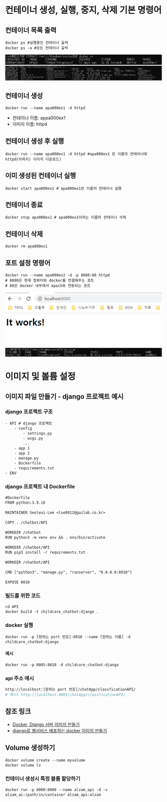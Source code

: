 # 컨테이너 생성, 실행, 중지, 삭제 기본 명령어
## 컨테이너 목록 출력
``` Docker
docker ps #실행중인 컨테이너 출력
docker ps -a #모든 컨테이너 출력
```
![실행중인 컨테이너 출력](./images/1_1.png)
![모든 컨테이너 출력](./images/1_2.png)

## 컨테이너 생성
``` Docker
docker run --name apa000ex1 -d httpd
```
- 컨테이너 이름: appa000ex1
- 이미지 이름: httpd

## 컨테이너 생성 후 실행
``` Docker
docker run --name apa000ex1 -d httpd #apa000ex1 란 이름의 컨테이너에 httpd(아파치) 이미지 다운로드)
```

## 이미 생성된 컨테이너 실행
``` Docker
docker start apa000ex1 # apa000ex1란 이름의 컨테이너 실행
```

## 컨테이너 종료
``` docker
docker stop apa000ex1 # apa000ex1이라는 이름의 컨테이너 삭제
```

## 컨테이너 삭제
``` docker
docker rm apa000ex1
```

## 포트 설정 명령어
``` docker
docker run --name apa000ex2 -d -p 8080:80 httpd
# 8080은 현재 컴퓨터와 docker를 연결해주는 포트
# 80은 docker 내부에서 apach와 연동되는 포트
```
![localhost 연결](./images/1_3.png)
![docker 터미널 확인](./images/1_4.png)

# 이미지 및 볼륨 설정
## 이미지 파일 만들기 - django 프로젝트 예시
### django 프로젝트 구조
``` docker
- API # django 프로젝트
    - config
        - settings.py
        - wsgi.py
        ...
    - app 1
    - app 2
    - manage.py
    - Dockerfile
    - requirements.txt
- ENV
```


### django 프로젝트 내 Dockerfile
```Docker
#Dockerfile
FROM python:3.9.16

MAINTAINER Seoleui-Lee <lse0912@gailab.co.kr>

COPY . /chatbot/API

WORKDIR /chatbot
RUN python3 -m venv env && . env/bin/activate

WORKDIR /chatbot/API
RUN pip3 install -r requirements.txt

WORKDIR /chatbot/API

CMD ["python3", "manage.py", "runserver", "0.0.0.0:8010"]

EXPOSE 8010
```

### 빌드를 위한 코드
``` docker
cd API
docker build -t childcare_chatbot:django .
```
### docker 실행
``` docker
docker run -p [원하는 port 번호]:8010 --name [원하는 이름] -d childcare_chatbot:django 
```
#### 예시
``` docker
docker run -p 8005:8010 -d childcare_chatbot:django 
```
### api 주소 예시
``` bash
http://localhost:[원하는 port 번호]/chatApp/classficationAPI/
# 예시) http://localhost:8005/chatApp/classficationAPI/
```


## 참조 링크
- [Docker, Django 서버 이미지 만들기](https://velog.io/@yh20studio/Docker-Django-%EC%84%9C%EB%B2%84-%EC%9D%B4%EB%AF%B8%EC%A7%80-%EB%A7%8C%EB%93%A4%EA%B8%B0)
- [django로 웹서비스 배포하는 docker 이미지 만들기](https://velog.io/@yh20studio/Docker-Django-%EC%84%9C%EB%B2%84-%EC%9D%B4%EB%AF%B8%EC%A7%80-%EB%A7%8C%EB%93%A4%EA%B8%B0)

## Volume 생성하기
```docker
docker volume create --name myvolume
docker volume ls
```

### 컨테이너 생성시 특정 볼륨 할당하기
```Docker
docker run -p 8000:8000 --name alzam_api -d -v alzam_ai:/path/in/container alzam_api:alzam
```